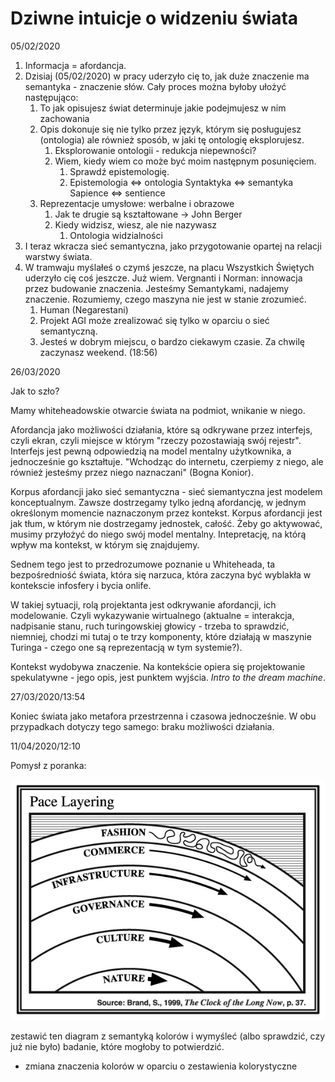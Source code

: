 # Dziwne intuicje o widzeniu świata

05/02/2020

1. Informacja = afordancja.
2. Dzisiaj \(05/02/2020\) w pracy uderzyło cię to, jak duże znaczenie ma semantyka - znaczenie słów. Cały proces można byłoby ułożyć następująco:
   1. To jak opisujesz świat determinuje jakie podejmujesz w nim zachowania
   2. Opis dokonuje się nie tylko przez język, którym się posługujesz \(ontologia\) ale również sposób, w jaki tę ontologię eksplorujesz.
      1. Eksplorowanie ontologii - redukcja niepewności?
      2. Wiem, kiedy wiem co może być moim następnym posunięciem.
         1. Sprawdź epistemologię.
         2. Epistemologia &lt;=&gt; ontologia Syntaktyka &lt;=&gt; semantyka Sapience &lt;=&gt; sentience
   3. Reprezentacje umysłowe: werbalne i obrazowe
      1. Jak te drugie są kształtowane -&gt; John Berger
      2. Kiedy widzisz, wiesz, ale nie nazywasz
         1. Ontologia widzialności
3. I teraz wkracza sieć semantyczna, jako przygotowanie opartej na relacji warstwy świata.
4. W tramwaju myślałeś o czymś jeszcze, na placu Wszystkich Świętych uderzyło cię coś jeszcze. Już wiem. Vergnanti i Norman: innowacja przez budowanie znaczenia. Jesteśmy Semantykami, nadajemy znaczenie. Rozumiemy, czego maszyna nie jest w stanie zrozumieć.
   1. Human \(Negarestani\)
   2. Projekt AGI może zrealizować się tylko w oparciu o sieć semantyczną.
   3. Jesteś w dobrym miejscu, o bardzo ciekawym czasie. Za chwilę zaczynasz weekend. \(18:56\)

26/03/2020

Jak to szło?

Mamy whiteheadowskie otwarcie świata na podmiot, wnikanie w niego.

Afordancja jako możliwości działania, które są odkrywane przez interfejs, czyli ekran, czyli miejsce w którym "rzeczy pozostawiają swój rejestr". Interfejs jest pewną odpowiedzią na model mentalny użytkownika, a jednocześnie go kształtuje. "Wchodząc do internetu, czerpiemy z niego, ale również jesteśmy przez niego naznaczani" \(Bogna Konior\). 

Korpus afordancji jako sieć semantyczna - sieć siemantyczna jest modelem konceptualnym. Zawsze dostrzegamy tylko jedną afordancję, w jednym określonym momencie naznaczonym przez kontekst. Korpus afordancji jest jak tłum, w którym nie dostrzegamy jednostek, całość. Żeby go aktywować, musimy przyłożyć do niego swój model mentalny. Intepretację, na którą wpływ ma kontekst, w którym się znajdujemy.

Sednem tego jest to przedrozumowe poznanie u Whiteheada, ta bezpośredniość świata, która się narzuca, która zaczyna być wyblakła w kontekscie infosfery i bycia onlife.

W takiej sytuacji, rolą projektanta jest odkrywanie afordancji, ich modelowanie.  Czyli wykazywanie wirtualnego \(aktualne = interakcja, nadpisanie stanu, ruch turingowskiej głowicy - trzeba to sprawdzić, niemniej, chodzi mi tutaj o te trzy komponenty, które działają w maszynie Turinga - czego one są reprezentacją w tym systemie?\).

Kontekst wydobywa znaczenie. Na kontekście opiera się projektowanie spekulatywne - jego opis, jest punktem wyjścia. _Intro to the dream machine_.



27/03/2020/13:54

Koniec świata jako metafora przestrzenna i czasowa jednocześnie. W obu przypadkach dotyczy tego samego: braku możliwości działania.



11/04/2020/12:10

Pomysł z poranka:

![](../.gitbook/assets/large_550efed0ba71148ee9c7fc94e0a3301f.jpg)

zestawić ten diagram z semantyką kolorów i wymyśleć \(albo sprawdzić, czy już nie było\) badanie, które mogłoby to potwierdzić.

+ zmiana znaczenia kolorów w oparciu o zestawienia kolorystyczne

